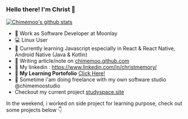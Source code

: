 ### Hello there! I'm Christ 👋

[![Chimemoo's github stats](https://github-readme-stats.vercel.app/api?username=chimemoo&count_private=true)](https://github.com/chimemoo)

- 🔭 Work as Software Developer at Moonlay
- 💻 Linux User
- 🌱 Currently learning Javascript especially in React & React Native, Android Native (Java & Kotlin)
- 📝 Writing article/note on [chimemoo.github.com](http://chimemoo.github.io)
- 👤 My linkedin : https://www.linkedin.com/in/christmemory/
- 🎲 <b>My Learning Portofolio</b> [Click Here!](https://github.com/chimemoo/chimemoo/blob/master/PORTOFOLIO.md) 
- 🏢 Sometime i'am doing freelance with my own software studio @chimemoostudio  
- Checkout my current project [studyspace.site](https://studyspace.site)

In the weekend, i worked on side project for learning purpose, check out some projects below 👇
